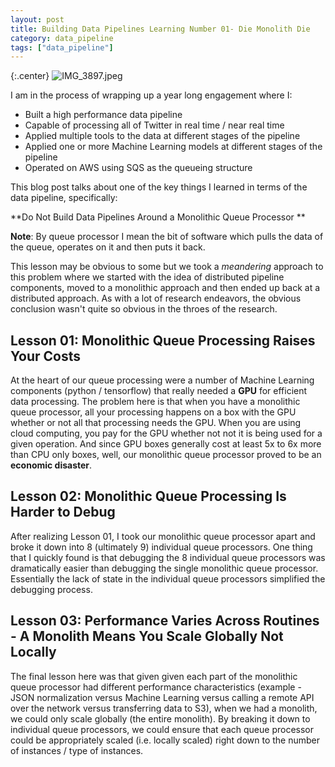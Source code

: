```yaml
---
layout: post
title: Building Data Pipelines Learning Number 01- Die Monolith Die
category: data_pipeline
tags: ["data_pipeline"]
---
```

{:.center}
![IMG_3897.jpeg](/blog/assets/IMG_3897.jpeg)

I am in the process of wrapping up a year long engagement where I:

* Built a high performance data pipeline
* Capable of processing all of Twitter in real time / near real time
* Applied multiple tools to the data at different stages of the pipeline
* Applied one or more Machine Learning models at different stages of the pipeline
* Operated on AWS using SQS as the queueing structure

This blog post talks about one of the key things I learned in terms of the data pipeline, specifically:

**Do Not Build Data Pipelines Around a Monolithic Queue Processor **

**Note**: By queue processor I mean the bit of software which pulls the data of the queue, operates on it and then puts it back.

This lesson may be obvious to some but we took a *meandering* approach to this problem where we started with the idea of distributed pipeline components, moved to a monolithic approach and then ended up back at a distributed approach.  As with a lot of research endeavors, the obvious conclusion wasn't quite so obvious in the throes of the research. 

## Lesson 01: Monolithic Queue Processing Raises Your Costs

At the heart of our queue processing were a number of Machine Learning components (python / tensorflow) that really needed a **GPU** for efficient data processing.  The problem here is that when you have a monolithic queue processor, all your processing happens on a box with the GPU whether or not all that processing needs the GPU.  When you are using cloud computing, you pay for the GPU whether not not it is being used for a given operation.  And since GPU boxes generally cost at least 5x to 6x more than CPU only boxes, well, our monolithic queue processor proved to be an **economic disaster**.

## Lesson 02: Monolithic Queue Processing Is Harder to Debug

After realizing Lesson 01, I took our monolithic queue processor apart and broke it down into 8 (ultimately 9) individual queue processors.  One thing that I quickly found is that debugging the 8 individual queue processors was dramatically easier than debugging the single monolithic queue processor.  Essentially the lack of state in the individual queue processors simplified the debugging process.

## Lesson 03: Performance Varies Across Routines - A Monolith Means You Scale Globally Not Locally

The final lesson here was that given given each part of the monolithic queue processor had different performance characteristics (example - JSON normalization versus Machine Learning versus calling a remote API over the network versus transferring data to S3), when we had a monolith, we could only scale globally (the entire monolith).  By breaking it down to individual queue processors, we could ensure that each queue processor could be appropriately scaled (i.e. locally scaled) right down to the number of instances / type of instances.